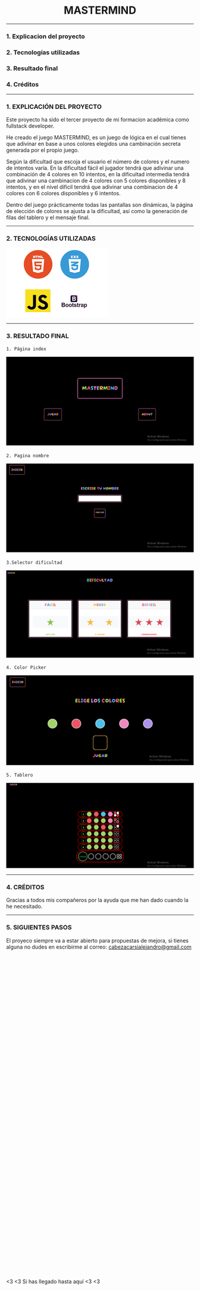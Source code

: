 <center><h1>MASTERMIND</center>

---

<h3>1. Explicacion del proyecto 

<h3>2. Tecnologías utilizadas

<h3>3. Resultado final

<h3>4. Créditos

---

<h3>1. EXPLICACIÓN DEL PROYECTO</h3>

Este proyecto ha sido el tercer proyecto de mi formacion académica como fullstack developer. 

He creado el juego MASTERMIND, es un juego de lógica en el cual tienes que adivinar en base a unos colores elegidos una cambinación secreta generada por el propio juego. 

Según la dificultad que escoja el usuario el número de colores y el numero de intentos varía. En la dificultad fácil el jugador tendrá que adivinar una combinación de 4 colores en 10 intentos, en la dificultad intermedia tendrá que adivinar una cambinacion de 4 colores con 5 colores disponibles y 8 intentos, y en el nivel dificil tendrá que adivinar una combinacion de 4 colores con 6 colores disponibles y 6 intentos. 

Dentro del juego prácticamente todas las pantallas son dinámicas, la página de elección de colores se ajusta a la dificultad, así como la generación de filas del tablero y el mensaje final. 

---

<h3>2. TECNOLOGÍAS UTILIZADAS </h3>

![Tecnologías utilizadas](./img/tecnologias.png)

---

<h3>3. RESULTADO FINAL </h3>

    1. Página index 

![Página Index](./img/indexB.png)

    2. Pagina nombre

![Página nombre](./img/nombre.png)

    3.Selector dificultad 

![Página selector dificultad](./img/dificultad.png)  

    4. Color Picker 

![Página Index](./img/colorPicker.png)

    5. Tablero 

![Página Index](./img/tablero.png)

---

<h3>4. CRÉDITOS</h3>

Gracias a todos mis compañeros por la ayuda que me han dado cuando la he necesitado.

---

<h3>5. SIGUIENTES PASOS </h3>

El proyeco siempre va a estar abierto para propuestas de mejora, si tienes alguna no dudes en escribirme al correo: cabezacarsialejandro@gmail.com

<p><br>
<p><br>
<p><br>
<p><br>
<p><br>
<p><br>
<p><br>
<p><br>
<p><br>
<p><br>
<p><br>
<p><br>
<p><br>
<p><br>
<p><br>
<p><br>
<p><br>
<p><br>
<p><br>
<p><br>
<p><br>
<p><br>
<p><br>
<p><br>
<p><br>
<p><br>
<p><br>
<p><br>

<3 <3 Si has llegado hasta aquí <3 <3

